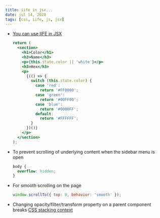```yaml
---
title: iife in jsx...
date: jul 14, 2020
tags: [css, iife, js, jsx]
---
```


- [You can use IIFE in JSX](https://react-cn.github.io/react/tips/if-else-in-JSX.html)

  ```jsx
  return (
    <section>
      <h1>Color</h1>
      <h3>Name</h3>
      <p>{this.state.color || 'white'}</p>
      <h3>Hex</h3>
      <p>
        {(() => {
          switch (this.state.color) {
            case 'red':
              return '#FF0000';
            case 'green':
              return '#00FF00';
            case 'blue':
              return '#0000FF';
            default:
              return '#FFFFFF';
          }
        })()}
      </p>
    </section>
  );
  ```

- To prevent scrolling of underlying content when the sidebar menu is open

  ```css
  body {
    overflow: hidden;
  }
  ```

- For smooth scrolling on the page

  ```jsx
  window.scrollTo({ top: 0, behavior: 'smooth' });
  ```

- Changing opacity/filter/transform property on a parent component breaks [CSS stacking context](https://tiffanybbrown.com/2015/09/css-stacking-contexts-wtf/index.html)
